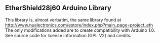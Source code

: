 EtherShield28j60 Arduino Library
--------------------------------

This library is, almost verbatim, the same library found at http://www.nuelectronics.com/estore/index.php?main_page=project_eth
The only modifications added are to create compatibility with Arduino 1.0. See source code for license information (GPL V2) and credits.
